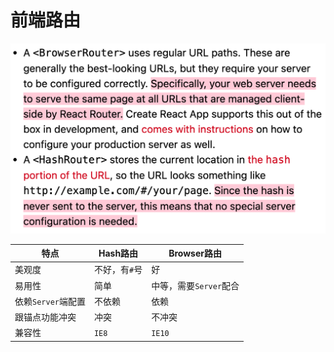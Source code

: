 # 前端路由

![](/img/0055.png)

| 特点               | Hash路由      | Browser路由            |
| ------------------ | ------------- | ---------------------- |
| 美观度             | 不好，有`#`号 | 好                     |
| 易用性             | 简单          | 中等，需要`Server`配合 |
| 依赖`Server`端配置 | 不依赖        | 依赖                   |
| 跟锚点功能冲突     | 冲突          | 不冲突                 |
| 兼容性             | `IE8`         | `IE10`                 |

